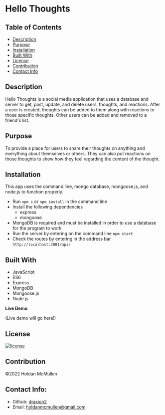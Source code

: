 # Hello Thoughts

## Table of Contents 
- [Description](#description)
- [Purpose](#purpose)
- [Installation](#installation)
- [Built With](#built-with)
- [License](#license)
- [Contribution](#contribution)
- [Contact Info](#contact-info)

## Description

Hello Thoughts is a social media application that uses a database and server to get, post, update, and delete users, thoughts, and reactions. After a user is created, thoughts can be added to them along with reactions to those specific thoughts. Other users can be added and removed to a friend's list.

## Purpose

To provide a place for users to share their thoughts on anything and everything about themselves or others. They can also put reactions on those thoughts to show how they feel regarding the content of the thought.

## Installation

This app uses the command line, mongo database, mongoose.js, and node.js to function properly.

* Run `npm i` or `npm install` in the command line
* Install the following dependencies
  - express
  - mongoose
* MongoDB is required and must be installed in order to use a database for the program to work
* Run the server by entering on the command line `npm start`
* Check the routes by entering in the address bar `http://localhost:3001/api/`

## Built With

* JavaScript
* ES6
* Express
* MongoDB
* Mongoose.js
* Node.js

__Live Demo__

(Live demo will go here!)

## License

[![license](https://img.shields.io/badge/license-MIT-blue)](https:/shields.io)

## Contribution

©️2022 Holdan McMullen

## Contact Info:
  
- Github: [draxion2](https://github.com/draxion2)
- Email: holdanmcmullen@gmail.com
